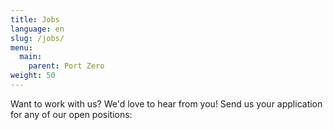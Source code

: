 ```yaml
---
title: Jobs
language: en
slug: /jobs/
menu:
  main:
    parent: Port Zero
weight: 50
---
```


<p class="lead">
  Want to work with us? We'd love to hear from you! Send us your application for any of our open positions:
</p>
